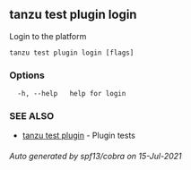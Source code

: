 ## tanzu test plugin login

Login to the platform

```
tanzu test plugin login [flags]
```

### Options

```
  -h, --help   help for login
```

### SEE ALSO

* [tanzu test plugin](tanzu_test_plugin.md)     - Plugin tests

###### Auto generated by spf13/cobra on 15-Jul-2021
